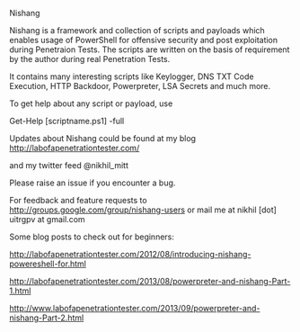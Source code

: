 Nishang

Nishang is a framework and collection of scripts and payloads which enables usage of PowerShell for offensive security and post exploitation during Penetraion Tests. The scripts are written on the basis of requirement by the author during real Penetration Tests.

It contains many interesting scripts like Keylogger, DNS TXT Code Execution, HTTP Backdoor, Powerpreter, LSA Secrets and much more.

To get help about any script or payload, use

Get-Help [scriptname.ps1] -full

Updates about Nishang could be found at my blog http://labofapenetrationtester.com/

and my twitter feed @nikhil_mitt

Please raise an issue if you encounter a bug.

For feedback and feature requests to http://groups.google.com/group/nishang-users or mail me at nikhil [dot] uitrgpv at gmail.com

Some blog posts to check out for beginners:

http://labofapenetrationtester.com/2012/08/introducing-nishang-powereshell-for.html

http://labofapenetrationtester.com/2013/08/powerpreter-and-nishang-Part-1.html

http://www.labofapenetrationtester.com/2013/09/powerpreter-and-nishang-Part-2.html 
